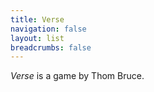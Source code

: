 ```yaml
---
title: Verse
navigation: false
layout: list
breadcrumbs: false
---
```


_Verse_ is a game by Thom Bruce.

